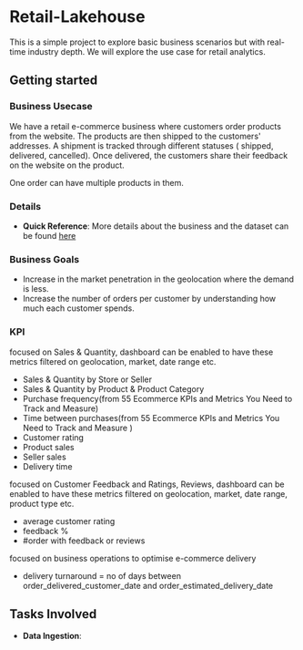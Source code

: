 # Retail-Lakehouse

This is a simple project to explore basic business scenarios but with real-time industry depth.
We will explore the use case for retail analytics.


## Getting started

### Business Usecase

We have a retail e-commerce business where customers order products from the website.
The products are then shipped to the customers' addresses. A shipment is tracked through different statuses ( shipped, delivered, cancelled). Once delivered, the customers share their feedback on the website on the product.

One order can have multiple products in them. 

### Details

- **Quick Reference**: More details about the business and the dataset can be found [here](https://www.kaggle.com/datasets/olistbr/brazilian-ecommerce?datasetId=55151&searchQuery=data+engineer)


### Business Goals
- Increase in the market penetration in the geolocation where the demand is less.
- Increase the number of orders per customer by understanding how much each customer spends.

### KPI
focused on Sales & Quantity, dashboard can be enabled to have these metrics filtered on geolocation, market, date range etc.

- Sales & Quantity by Store or Seller
- Sales & Quantity by Product & Product Category
- Purchase frequency(from 55 Ecommerce KPIs and Metrics You Need to Track and Measure)
- Time between purchases(from 55 Ecommerce KPIs and Metrics You Need to Track and Measure )
- Customer rating
- Product sales
- Seller sales
- Delivery time

focused on Customer Feedback and Ratings, Reviews, dashboard can be enabled to have these metrics filtered on geolocation, market, date range, product type etc.

- average customer rating
- feedback %
- #order with feedback or reviews

focused on business operations to optimise e-commerce delivery

- delivery turnaround = no of days between order_delivered_customer_date and order_estimated_delivery_date


## Tasks Involved
- **Data Ingestion**: 

